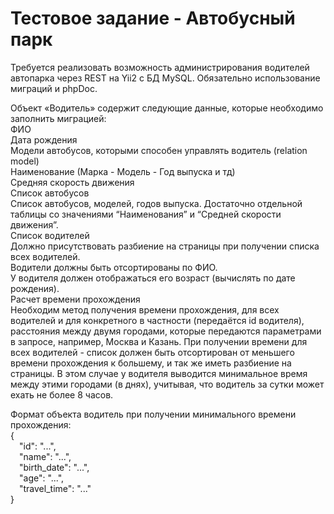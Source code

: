 <h1>Тестовое задание - Автобусный парк</h1>
<p>Требуется реализовать возможность администрирования водителей автопарка через REST на Yii2 с БД MySQL. Обязательно использование миграций и phpDoc.</p>

<p>
    Объект «Водитель» содержит следующие данные, которые необходимо заполнить миграцией:<br/>
    ФИО<br/>
    Дата рождения<br/>
    Модели автобусов, которыми способен управлять водитель (relation model)<br/>
    Наименование (Марка - Модель - Год выпуска и тд)<br/>
    Средняя скорость движения<br/>
    Список автобусов<br/>
    Список автобусов, моделей, годов выпуска. Достаточно отдельной таблицы со значениями “Наименования” и “Средней скорости движения”.<br/>
    Список водителей<br/>
    Должно присутствовать разбиение на страницы при получении списка всех водителей.<br/>
    Водители должны быть отсортированы по ФИО.<br/>
    У водителя должен отображаться его возраст (вычислять по дате рождения).<br/>
    Расчет времени прохождения<br/>
    Необходим метод получения времени прохождения, для всех водителей и для конкретного в частности (передаётся id водителя), расстояния между двумя городами, которые передаются параметрами в запросе, например, Москва и Казань.
    При получении времени для всех водителей - список должен быть отсортирован от меньшего времени прохождения к большему, и так же иметь разбиение на страницы.
    В этом случае у водителя выводится минимальное время между этими городами (в днях), учитывая, что водитель за сутки может ехать не более 8 часов.
</p>

<p>
    Формат объекта водитель при получении минимального времени прохождения:<br/>
    {<br/>
    &emsp;"id": "...",<br/>
    &emsp;"name": "...",<br/>
    &emsp;"birth_date": "...",<br/>
    &emsp;"age": "...",<br/>
    &emsp;"travel_time": "..."<br/>
    }<br/>
</p>
